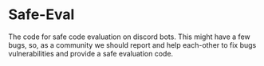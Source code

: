 # Safe-Eval
The code for safe code evaluation on discord bots. This might have a few bugs, so, as a community we should report and help each-other to fix bugs vulnerabilities and provide a safe evaluation code.
